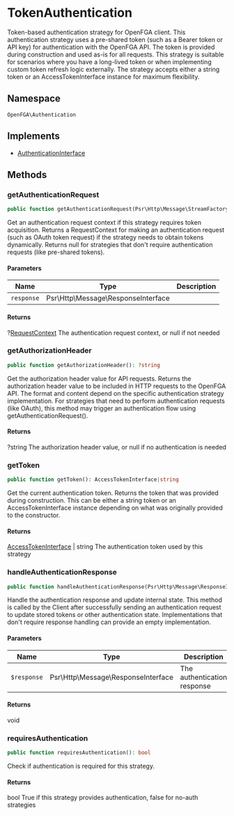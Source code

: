 # TokenAuthentication

Token-based authentication strategy for OpenFGA client. This authentication strategy uses a pre-shared token (such as a Bearer token or API key) for authentication with the OpenFGA API. The token is provided during construction and used as-is for all requests. This strategy is suitable for scenarios where you have a long-lived token or when implementing custom token refresh logic externally. The strategy accepts either a string token or an AccessTokenInterface instance for maximum flexibility.

## Namespace
`OpenFGA\Authentication`

## Implements
* [AuthenticationInterface](Authentication/AuthenticationInterface.md)



## Methods
### getAuthenticationRequest


```php
public function getAuthenticationRequest(Psr\Http\Message\StreamFactoryInterface $streamFactory): ?OpenFGA\Network\RequestContext
```

Get an authentication request context if this strategy requires token acquisition. Returns a RequestContext for making an authentication request (such as OAuth token request) if the strategy needs to obtain tokens dynamically. Returns null for strategies that don&#039;t require authentication requests (like pre-shared tokens).

#### Parameters
| Name | Type | Description |
|------|------|-------------|
| `response` | Psr\Http\Message\ResponseInterface |  |

#### Returns
?[RequestContext](Network/RequestContext.md)
 The authentication request context, or null if not needed

### getAuthorizationHeader


```php
public function getAuthorizationHeader(): ?string
```

Get the authorization header value for API requests. Returns the authorization header value to be included in HTTP requests to the OpenFGA API. The format and content depend on the specific authentication strategy implementation. For strategies that need to perform authentication requests (like OAuth), this method may trigger an authentication flow using getAuthenticationRequest().


#### Returns
?string
 The authorization header value, or null if no authentication is needed

### getToken


```php
public function getToken(): AccessTokenInterface|string
```

Get the current authentication token. Returns the token that was provided during construction. This can be either a string token or an AccessTokenInterface instance depending on what was originally provided to the constructor.


#### Returns
[AccessTokenInterface](Authentication/AccessTokenInterface.md) | string
 The authentication token used by this strategy

### handleAuthenticationResponse


```php
public function handleAuthenticationResponse(Psr\Http\Message\ResponseInterface $response): void
```

Handle the authentication response and update internal state. This method is called by the Client after successfully sending an authentication request to update stored tokens or other authentication state. Implementations that don&#039;t require response handling can provide an empty implementation.

#### Parameters
| Name | Type | Description |
|------|------|-------------|
| `$response` | Psr\Http\Message\ResponseInterface | The authentication response |

#### Returns
void

### requiresAuthentication


```php
public function requiresAuthentication(): bool
```

Check if authentication is required for this strategy.


#### Returns
bool
 True if this strategy provides authentication, false for no-auth strategies


